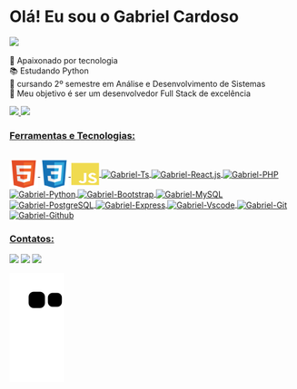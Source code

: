 <h1> Olá! Eu sou o Gabriel Cardoso </h1>

<img src="https://github.com/gabriell-c/img/blob/main/computer-illustration-png.png?raw=true">

🔭 Apaixonado por tecnologia<br>
📚 Estudando Python<br>
📘 cursando 2º semestre em Análise e Desenvolvimento de Sistemas<br>
🎯 Meu objetivo é ser um desenvolvedor Full Stack de excelência
<div>
    <a href="https://github.com/gabriell-c">
    <img height="180em" src="https://github-readme-stats.vercel.app/api/top-langs/?username=gabriell-c&layout=compact&langs_count=7&theme=dracula&bg_color=1A1A1A&title_color=9D41FF&icon_color=9D41FF&text_color=#eeeeee"/>
    <img height="180em" src="https://github-readme-stats.vercel.app/api?username=gabriell-c&show_icons=true&theme=dracula&bg_color=1A1A1A&title_color=9D41FF&icon_color=9D41FF&text_color=#eeeeee&include_all_commits=true&count_private=true"/>
</div>
    
### Ferramentas e Tecnologias:
 
<div style="display: inline_block"><br>
  <img align="center" alt="Gabriel-HTML" width="50" src="https://raw.githubusercontent.com/devicons/devicon/master/icons/html5/html5-original.svg">
  <img align="center" alt="Gabriel-CSS" width="50" src="https://raw.githubusercontent.com/devicons/devicon/master/icons/css3/css3-original.svg">
  <img align="center" alt="Gabriel-Js" height="40" width="50" src="https://raw.githubusercontent.com/devicons/devicon/master/icons/javascript/javascript-plain.svg">
  <img align="center" alt="Gabriel-Ts" height="40" width="50" src="https://cdn.jsdelivr.net/gh/devicons/devicon/icons/typescript/typescript-original.svg">
  <img align="center" alt="Gabriel-React.js" width="50"src="https://cdn.jsdelivr.net/gh/devicons/devicon/icons/react/react-original.svg">
  <img align="center" alt="Gabriel-PHP" width="70"src="https://cdn.jsdelivr.net/gh/devicons/devicon/icons/php/php-plain.svg">
    <img align="center" alt="Gabriel-Python" width="70"src="https://cdn.jsdelivr.net/gh/devicons/devicon@latest/icons/python/python-original.svg">
  <img align="center" alt="Gabriel-Bootstrap" width="50"src="https://cdn.jsdelivr.net/gh/devicons/devicon/icons/bootstrap/bootstrap-original.svg">
  <img align="center" alt="Gabriel-MySQL" width="50"src="https://cdn.jsdelivr.net/gh/devicons/devicon/icons/mysql/mysql-original.svg">
  <img align="center" alt="Gabriel-PostgreSQL" width="50"src="https://cdn.jsdelivr.net/gh/devicons/devicon/icons/postgresql/postgresql-original.svg">
  <img align="center" alt="Gabriel-Express" width="50"src="https://cdn.jsdelivr.net/gh/devicons/devicon/icons/express/express-original.svg">
  <img align="center" alt="Gabriel-Vscode" width="50" src="https://cdn.jsdelivr.net/gh/devicons/devicon/icons/vscode/vscode-original.svg" />
  <img align="center" alt="Gabriel-Git" width="50" src="https://cdn.jsdelivr.net/gh/devicons/devicon/icons/git/git-original.svg" />
  <img align="center" alt="Gabriel-Github" width="50" src="https://cdn.jsdelivr.net/gh/devicons/devicon/icons/github/github-original.svg" />
</div>
   
### Contatos:

<div>
 <a href = "mailto:gabri3lcardoso07@gmail.com"><img src="https://img.shields.io/badge/-Gmail-%23333?style=for-the-badge&logo=gmail&logoColor=white" target="_blank"></a>
 <a href="https://www.linkedin.com/in/dvdluiz91/" target="_blank"><img src="https://img.shields.io/badge/-LinkedIn-%230077B5?style=for-the-badge&logo=linkedin&logoColor=white" target="_blank"></a> 
 <a href="https://api.whatsapp.com/send?phone=5516992974306" target="_blank"><img src="https://img.shields.io/badge/WhatsApp-25D366?style=for-the-badge&logo=whatsapp&logoColor=white" target="_blank"></a>
</div>
    
![Snake animation](https://github.com/gabriell-c/gabriell-c/blob/output/github-contribution-grid-snake.svg)

